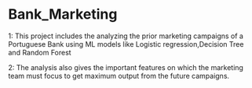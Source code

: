 # Bank_Marketing

1: This project includes the analyzing the prior marketing campaigns of a Portuguese Bank using ML models like Logistic regression,Decision Tree and Random Forest

2: The analysis also gives the important features on which the marketing team must focus to get maximum output from the future campaigns.
